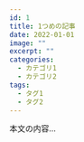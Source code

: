 ```yaml
---
id: 1
title: 1つめの記事
date: 2022-01-01
image: ""
excerpt: ""
categories:
  - カテゴリ1
  - カテゴリ2
tags:
  - タグ1
  - タグ2
---
```


本文の内容...
